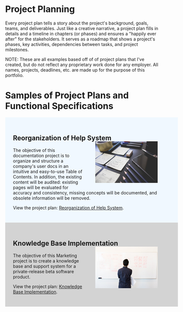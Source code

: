 # Project Planning

Every project plan tells a story about the project's background, goals, teams, and deliverables. Just like a creative narrative, a project plan fills in details and a timeline in chapters (or phases) and ensures a "happily ever after" for the stakeholders. It serves as a roadmap that shows a project's phases, key activities, dependencies between tasks, and project milestones.

NOTE: These are all examples based off of of project plans that I've created, but do not reflect any proprietary work done for any employer. All names, projects, deadlines, etc. are made up for the purpose of this portfolio. 

# Samples of Project Plans and Functional Specifications

<div style="width:100%; background:aliceblue; padding:25px;">

<h2>Reorganization of Help System</h2>

<p>
  <figure style="float:right; margin-top:-20px;">
    <img src="arts-build-close-up-commerce-273230.jpg" width="200px" />
  </figure>
  
The objective of this documentation project is to organize and structure a company's user docs in an intuitive and easy-to-use Table of Contents. In addition, the existing content will be audited: existing pages will be evaluated for accuracy and consistency, missing concepts will be documented, and obsolete information will be removed.</p>

<p>View the project plan: <a href="toc.html">Reorganization of Help System</a>.</p>

</div>

<div style="width:100%; background:lightgray; padding:25px;">

<h2>Knowledge Base Implementation</h2>

<p>
  <figure style="float:right; margin-top:-20px;">
    <img src="man-standing-infront-of-white-board-1181345.jpg" width="200px" />
  </figure>
  
The objective of this Marketing project is to create a knowledge base and support system for a private-release beta software product.</p>

<p>View the project plan: <a href="kb.html">Knowledge Base Implementation</a>.</p>

</div>
